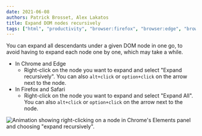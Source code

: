 ```yaml
---
date: 2021-06-08
authors: Patrick Brosset, Alex Lakatos
title: Expand DOM nodes recursively
tags: ["html", "productivity", "browser:firefox", "browser:edge", "browser:chrome", "browser:safari"]
---
```

You can expand all descendants under a given DOM node in one go, to avoid having to expand each node one by one, which may take a while.

* In Chrome and Edge
  * Right-click on the node you want to expand and select "Expand recursively". You can also `alt+click` or `option+click` on the arrow next to the node.
* In Firefox and Safari
  * Right-click on the node you want to expand and select "Expand All". You can also `alt+click` or `option+click` on the arrow next to the node.


![Animation showing right-clicking on a node in Chrome's Elements panel and choosing "expand recursively".](../../assets/img/expand-nodes-recursively.gif)
